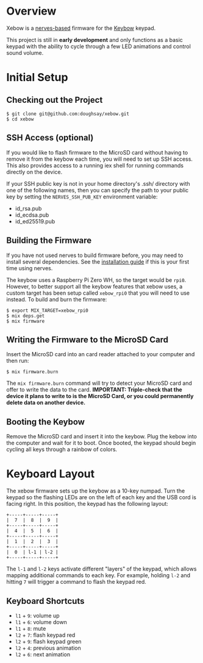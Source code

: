# Overview

Xebow is a [nerves-based](https://nerves-project.org/) firmware for the [Keybow](https://shop.pimoroni.com/products/keybow?variant=21246333190227) keypad.

This project is still in **early development** and only functions as a basic keypad with the ability to cycle through a few LED animations and control sound volume.

# Initial Setup

## Checking out the Project

    $ git clone git@github.com:doughsay/xebow.git
    $ cd xebow

## SSH Access (optional)

If you would like to flash firmware to the MicroSD card without having to remove it from the keybow each time, you will need to set up SSH access.  This also provides access to a running iex shell for running commands directly on the device.

If your SSH public key is not in your home directory's .ssh/ directory with one of the following names, then you can specify the path to your public key by setting the `NERVES_SSH_PUB_KEY` environment variable:

- id_rsa.pub
- id_ecdsa.pub
- id_ed25519.pub

## Building the Firmware

If you have not used nerves to build firmware before, you may need to install several dependencies.  See the [installation guide](https://hexdocs.pm/nerves/installation.html) if this is your first time using nerves.

The keybow uses a Raspberry Pi Zero WH, so the target would be `rpi0`.  However, to better support all the keybow features that xebow uses, a custom target has been setup called `xebow_rpi0` that you will need to use instead.  To build and burn the firmware:

    $ export MIX_TARGET=xebow_rpi0
    $ mix deps.get
    $ mix firmware

## Writing the Firmware to the MicroSD Card

Insert the MicroSD card into an card reader attached to your computer and then run:

    $ mix firmware.burn

The `mix firmware.burn` command will try to detect your MicroSD card and offer to write the data to the card.  **IMPORTANT: Triple-check that the device it plans to write to is the MicroSD Card, or you could permanently delete data on another device.**

## Booting the Keybow

Remove the MicroSD card and insert it into the keybow.  Plug the kebow into the computer and wait for it to boot.  Once booted, the keypad should begin cycling all keys through a rainbow of colors.

# Keyboard Layout

The xebow firmware sets up the keybow as a 10-key numpad.  Turn the keypad so the flashing LEDs are on the left of each key and the USB cord is facing right.  In this position, the keypad has the following layout:

```
+-----+-----+-----+
|  7  |  8  |  9  |
+-----+-----+-----+
|  4  |  5  |  6  |
+-----+-----+-----+
|  1  |  2  |  3  |
+-----+-----+-----+
|  0  | l-1 | l-2 |
+-----+-----+-----+
```

The `l-1` and `l-2` keys activate different "layers" of the keypad, which allows mapping additional commands to each key.  For example, holding `l-2` and hitting `7` will trigger a command to flash the keypad red.

## Keyboard Shortcuts

- `l1` + `9`: volume up
- `l1` + `6`: volume down
- `l1` + `8`: mute
- `l2` + `7`: flash keypad red
- `l2` + `9`: flash keypad green
- `l2` + `4`: previous animation
- `l2` + `6`: next animation
